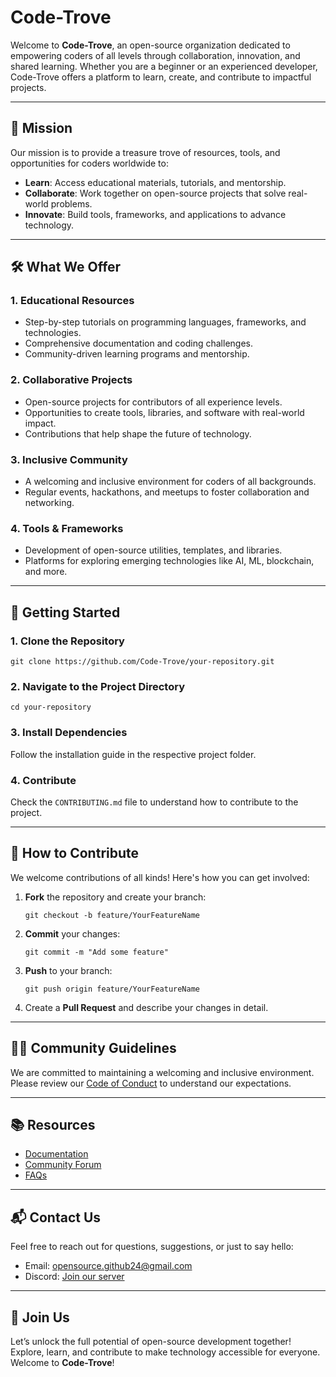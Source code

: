 # Code-Trove

Welcome to **Code-Trove**, an open-source organization dedicated to empowering coders of all levels through collaboration, innovation, and shared learning. Whether you are a beginner or an experienced developer, Code-Trove offers a platform to learn, create, and contribute to impactful projects.

---

## 🌟 Mission
Our mission is to provide a treasure trove of resources, tools, and opportunities for coders worldwide to:
- **Learn**: Access educational materials, tutorials, and mentorship.
- **Collaborate**: Work together on open-source projects that solve real-world problems.
- **Innovate**: Build tools, frameworks, and applications to advance technology.

---

## 🛠️ What We Offer

### 1. Educational Resources
- Step-by-step tutorials on programming languages, frameworks, and technologies.
- Comprehensive documentation and coding challenges.
- Community-driven learning programs and mentorship.

### 2. Collaborative Projects
- Open-source projects for contributors of all experience levels.
- Opportunities to create tools, libraries, and software with real-world impact.
- Contributions that help shape the future of technology.

### 3. Inclusive Community
- A welcoming and inclusive environment for coders of all backgrounds.
- Regular events, hackathons, and meetups to foster collaboration and networking.

### 4. Tools & Frameworks
- Development of open-source utilities, templates, and libraries.
- Platforms for exploring emerging technologies like AI, ML, blockchain, and more.

---

## 🚀 Getting Started

### 1. Clone the Repository
```
git clone https://github.com/Code-Trove/your-repository.git
```

### 2. Navigate to the Project Directory
```
cd your-repository
```

### 3. Install Dependencies
Follow the installation guide in the respective project folder.

### 4. Contribute
Check the `CONTRIBUTING.md` file to understand how to contribute to the project.

---

## 🤝 How to Contribute
We welcome contributions of all kinds! Here's how you can get involved:

1. **Fork** the repository and create your branch:
   ```
   git checkout -b feature/YourFeatureName
   ```
2. **Commit** your changes:
   ```
   git commit -m "Add some feature"
   ```
3. **Push** to your branch:
   ```
   git push origin feature/YourFeatureName
   ```
4. Create a **Pull Request** and describe your changes in detail.

---

## 🧑‍💻 Community Guidelines
We are committed to maintaining a welcoming and inclusive environment. Please review our [Code of Conduct](CODE_OF_CONDUCT.md) to understand our expectations.

---

## 📚 Resources
- [Documentation](https://github.com/Code-Trove/documentation)
- [Community Forum](https://github.com/Code-Trove/community)
- [FAQs](https://github.com/Code-Trove/faqs)

---

## 📬 Contact Us
Feel free to reach out for questions, suggestions, or just to say hello:
- Email: [opensource.github24@gmail.com](mailto:opensource.github24@gmail.com)
- Discord: [Join our server](https://discord.gg/ADHE9JRkkE)

---

## 🎉 Join Us
Let’s unlock the full potential of open-source development together! Explore, learn, and contribute to make technology accessible for everyone. Welcome to **Code-Trove**!
